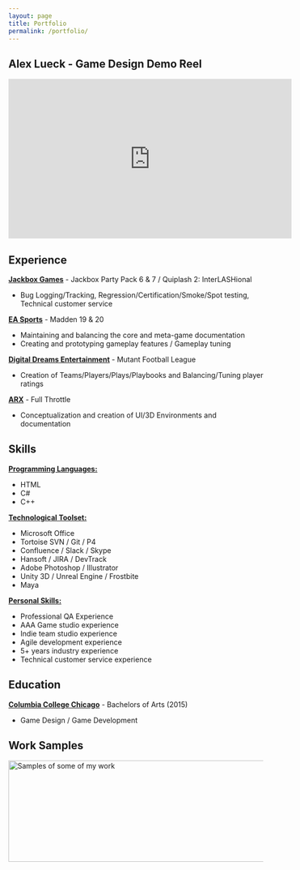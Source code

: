 ```yaml
---
layout: page
title: Portfolio
permalink: /portfolio/
---
```

<link rel="icon" href="images/favicon02.ico" type="image/x-icon"/>

## Alex Lueck - Game Design Demo Reel

<iframe width="560" height="315" src="https://www.youtube.com/embed/2gdbhwo8zW4" frameborder="0" 
allow="accelerometer; autoplay; encrypted-media; gyroscope; vertical-align: middle; picture-in-picture" allowfullscreen></iframe>

## Experience
<b><u>Jackbox Games</u></b> - Jackbox Party Pack 6 & 7 / Quiplash 2: InterLASHional
- Bug Logging/Tracking, Regression/Certification/Smoke/Spot testing, Technical customer service

<b><u>EA Sports</u></b> - Madden 19 & 20
- Maintaining and balancing the core and meta-game documentation
- Creating and prototyping gameplay features / Gameplay tuning

<b><u>Digital Dreams Entertainment</u></b> - Mutant Football League
- Creation of Teams/Players/Plays/Playbooks and Balancing/Tuning player ratings

<b><u>ARX</u></b> - Full Throttle
- Conceptualization and creation of UI/3D Environments and documentation

## Skills
<b><u>Programming Languages:</u></b>
- HTML
- C#
- C++

<b><u>Technological Toolset:</u></b>
- Microsoft Office
- Tortoise SVN / Git / P4
- Confluence / Slack / Skype
- Hansoft / JIRA / DevTrack
- Adobe Photoshop / Illustrator
- Unity 3D / Unreal Engine / Frostbite
- Maya

<b><u>Personal Skills:</u></b>
- Professional QA Experience
- AAA Game studio experience
- Indie team studio experience
- Agile development experience
- 5+ years industry experience
- Technical customer service experience

## Education
<b><u>Columbia College Chicago</u></b> - Bachelors of Arts (2015)
- Game Design / Game Development

## Work Samples
<img src="http://Callmezyos.github.io/images/AlexLueckWorkSamples.jpg" alt="Samples of some of my work" style="width:1750px;height:200px;vertical-align: middle">
